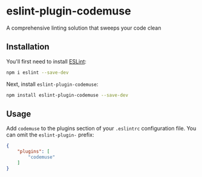 # eslint-plugin-codemuse

A comprehensive linting solution that sweeps your code clean

## Installation

You'll first need to install [ESLint](https://eslint.org/):

```sh
npm i eslint --save-dev
```

Next, install `eslint-plugin-codemuse`:

```sh
npm install eslint-plugin-codemuse --save-dev
```

## Usage

Add `codemuse` to the plugins section of your `.eslintrc` configuration file. You can omit the `eslint-plugin-` prefix:

```json
{
    "plugins": [
        "codemuse"
    ]
}
```


